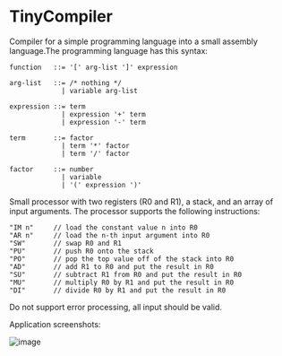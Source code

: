 # TinyCompiler

 Compiler for a simple programming language into a small assembly language.The programming language has this syntax:
    
    function   ::= '[' arg-list ']' expression

    arg-list   ::= /* nothing */
                 | variable arg-list

    expression ::= term
                 | expression '+' term
                 | expression '-' term

    term       ::= factor
                 | term '*' factor
                 | term '/' factor

    factor     ::= number
                 | variable
                 | '(' expression ')'


Small processor with two registers (R0 and R1), a stack, and an array of input arguments. The processor supports the following instructions:

    "IM n"     // load the constant value n into R0
    "AR n"     // load the n-th input argument into R0
    "SW"       // swap R0 and R1
    "PU"       // push R0 onto the stack
    "PO"       // pop the top value off of the stack into R0
    "AD"       // add R1 to R0 and put the result in R0
    "SU"       // subtract R1 from R0 and put the result in R0
    "MU"       // multiply R0 by R1 and put the result in R0
    "DI"       // divide R0 by R1 and put the result in R0



Do not support error processing, all input should be valid.

Application screenshots:

![image](https://user-images.githubusercontent.com/66470614/179271888-e0cd1c30-68c5-430f-893f-814245086ee9.png)
